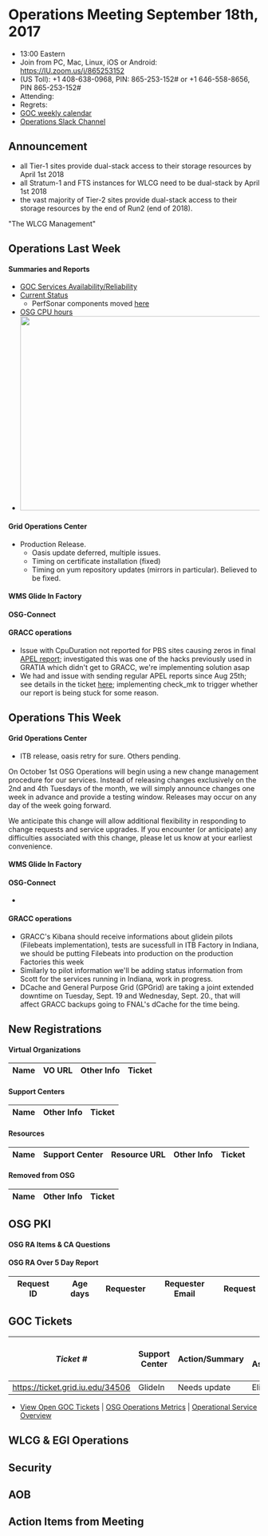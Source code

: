 # Operations Meeting September 18th, 2017
   * 13:00 Eastern 
   * Join from PC, Mac, Linux, iOS or Android: https://IU.zoom.us/j/865253152
   * (US Toll): +1 408-638-0968, PIN: 865-253-152# or +1 646-558-8656, PIN 865-253-152#
   * Attending: 
   * Regrets: 
   * [GOC weekly calendar](http://www.google.com/calendar/embed?src=c1htpcfoe6btrtc7n3uddg8mvs%40group.calendar.google.com&ctz=America/New_York)
   * [Operations Slack Channel](https://opensciencegrid.slack.com/messages/C5GAYBGA0/)

## Announcement

   * all Tier-1 sites provide dual-stack access to their storage resources by April 1st 2018
   * all Stratum-1 and FTS instances for WLCG need to be dual-stack by April 1st 2018
   * the vast majority of Tier-2 sites provide dual-stack access to their storage resources by the end of Run2 (end of 2018).

"The WLCG Management"

## Operations Last Week
#### Summaries and Reports
   * [GOC Services Availability/Reliability](http://tinyurl.com/pre26vw)
   * [Current Status](http://monitor.grid.iu.edu/availability/production.html)
      * PerfSonar components moved [here](http://monitor.grid.iu.edu/availability/perfsonar.html)
   * [OSG CPU hours](http://tinyurl.com/mf96b88)
   * <img src="http://steige.grid.iu.edu/steige/18Sep2017.osg-flock.png" width='630' height='390'  /><br>
   
#### Grid Operations Center
   * Production Release.
      * Oasis update deferred, multiple issues.
      * Timing on certificate installation (fixed)
      * Timing on yum repository updates (mirrors in particular). Believed to be fixed.
      
#### WMS Glide In Factory

#### OSG-Connect

#### GRACC operations
   * Issue with CpuDuration not reported for PBS sites causing zeros in final [APEL report](https://accounting.egi.eu/tier2/country/USA/sumcpu_days/SITE/DATE/2017/3/2017/9/lhc/onlyinfrajobs/); investigated this was one of the hacks previously used in GRATIA which didn't get to GRACC, we're implementing solution asap
   * We had and issue with sending regular APEL reports since Aug 25th; see details in the ticket [here](https://ticket.grid.iu.edu/34901); implementing check_mk to trigger whether our report is being stuck for some reason.

## Operations This Week
  
#### Grid Operations Center
   * ITB release, oasis retry for sure. Others pending.
   
On October 1st OSG Operations will begin using a new change management procedure for our services. Instead of releasing changes exclusively on the 2nd and 4th Tuesdays of the month, we will simply announce changes one week in advance and provide a testing window. Releases may occur on any day of the week going forward.

We anticipate this change will allow additional flexibility in responding to change requests and service upgrades. If you encounter (or anticipate) any difficulties associated with this change, please let us know at your earliest convenience.
      
#### WMS Glide In Factory

#### OSG-Connect
   * 
   
#### GRACC operations
   * GRACC's Kibana should receive informations about glidein pilots (Filebeats implementation), tests are sucessfull in ITB Factory in Indiana, we should be putting Filebeats into production on the production Factories this week
   * Similarly to pilot information we'll be adding status information from Scott for the services running in Indiana, work in progress.
   * DCache and General Purpose Grid (GPGrid) are taking a joint extended downtime on Tuesday, Sept. 19 and Wednesday, Sept. 20., that will affect GRACC backups going to FNAL's dCache for the time being.

## New Registrations

#### Virtual Organizations
| Name | VO URL | Other Info | Ticket |
| ---- | ------ | ---------- | ------ |

#### Support Centers
| Name | Other Info | Ticket |
| ---- | ---------- | ------ |

#### Resources
| Name | Support Center | Resource URL | Other Info | Ticket |
| ---- | -------------- | ------------ | ---------- | ------ |

#### Removed from OSG
| Name | Other Info | Ticket |
| ---- | ---------- | ------ |

## OSG PKI

#### OSG RA Items & CA Questions

#### OSG RA Over 5 Day Report
|Request ID	|Age days	|Requester	|Requester Email		|Request |
| --------- | ------- | --------- | ----------------- | ------ |

## GOC Tickets

| *Ticket #* | Support Center | Action/Summary | GOC Assignee | Notes | VO Present? %X% %Y%|
| ---------- | -------------- | -------------- | ------------ | ----- | ------------------ |
| https://ticket.grid.iu.edu/34506 | GlideIn | Needs update | Elizabeth | | |

   * [View Open GOC Tickets](https://ticket.grid.iu.edu/goc/list/open) | [OSG Operations Metrics](https://twiki.grid.iu.edu/bin/view/Operations/TicketReports) | [Operational Service Overview](http://myosg.grid.iu.edu/miscstatus?count_sg_1&count_active=on&count_enabled=on&datasource=status)


## WLCG & EGI Operations

## Security
  
## AOB
   
## Action Items from Meeting
